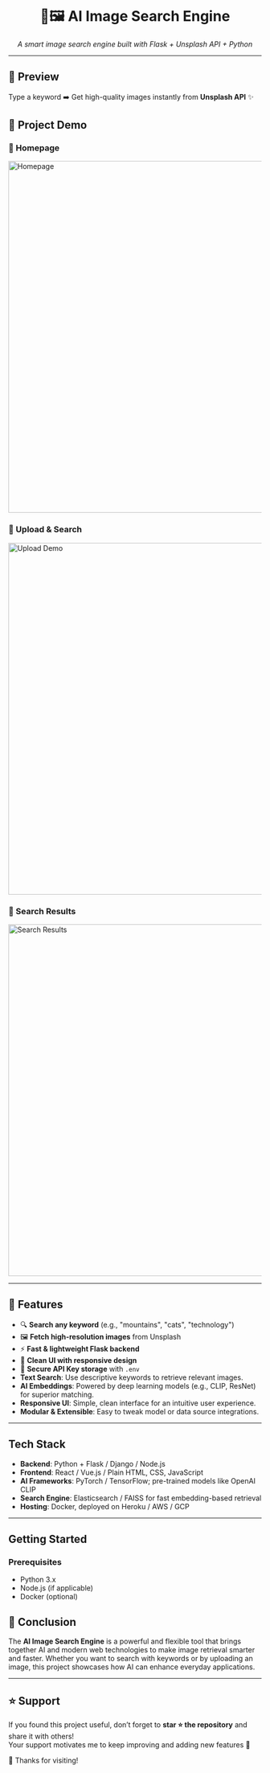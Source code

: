 <h1 align="center">🔎🖼️ AI Image Search Engine</h1>

<p align="center">
  <em>A smart image search engine built with Flask + Unsplash API + Python</em>  
</p>



---

## 📸 Preview
Type a keyword ➡️ Get high-quality images instantly from **Unsplash API** ✨ 
## 📸 Project Demo

### 🔹 Homepage
<img src="assets/homepage.png" alt="Homepage" width="700"/>

### 🔹 Upload & Search
<img src="assets/upload-demo.gif" alt="Upload Demo" width="700"/>

### 🔹 Search Results
<img src="assets/search-result.png" alt="Search Results" width="700"/>

---

## 🚀 Features
- 🔍 **Search any keyword** (e.g., "mountains", "cats", "technology")  
- 🖼️ **Fetch high-resolution images** from Unsplash  
- ⚡ **Fast & lightweight Flask backend**  
- 🎨 **Clean UI with responsive design**  
- 🔐 **Secure API Key storage** with `.env`  
- **Text Search**: Use descriptive keywords to retrieve relevant images.
- **AI Embeddings**: Powered by deep learning models (e.g., CLIP, ResNet) for superior matching.
- **Responsive UI**: Simple, clean interface for an intuitive user experience.
- **Modular & Extensible**: Easy to tweak model or data source integrations.

---

##  Tech Stack

- **Backend**: Python + Flask / Django / Node.js
- **Frontend**: React / Vue.js / Plain HTML, CSS, JavaScript
- **AI Frameworks**: PyTorch / TensorFlow; pre-trained models like OpenAI CLIP
- **Search Engine**: Elasticsearch / FAISS for fast embedding-based retrieval
- **Hosting**: Docker, deployed on Heroku / AWS / GCP

---

##  Getting Started

### Prerequisites

- Python 3.x
- Node.js (if applicable)
- Docker (optional)

## 🎯 Conclusion

The **AI Image Search Engine** is a powerful and flexible tool that brings together AI and modern web technologies to make image retrieval smarter and faster. Whether you want to search with keywords or by uploading an image, this project showcases how AI can enhance everyday applications.

---

## ⭐ Support

If you found this project useful, don’t forget to **star ⭐ the repository** and share it with others!  
Your support motivates me to keep improving and adding new features 🚀  

🙏 Thanks for visiting!

